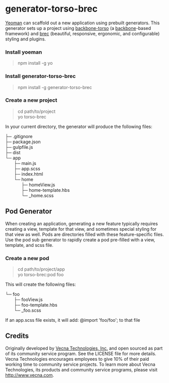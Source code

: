 # generator-torso-brec


[Yeoman](http://yeoman.io/ "yoeman's website") can scaffold out a new application using prebuilt generators. This generator sets up a project using [backbone-torso](https://github.com/vecnatechnologies/backbone-torso) (a [backbone](http://backbonejs.org)-based framework) and [brec](https://github.com/vecnatechnologies/brec-base) (beautiful, responsive, ergonomic, and configurable) styling and plugins.

### Install yoeman
> npm install -g yo

### Install generator-torso-brec
> npm install -g generator-torso-brec

### Create a new project
> cd path/to/project  
> yo torso-brec

In your current directory, the generator will produce the following files:

  ├─ .gitignore  
  ├─ package.json  
  ├─ gulpfile.js  
  ├─ dist  
  └─ app  
&nbsp;&nbsp;&nbsp;&nbsp;&nbsp;&nbsp;     ├─ main.js  
&nbsp;&nbsp;&nbsp;&nbsp;&nbsp;&nbsp;     ├─ app.scss  
&nbsp;&nbsp;&nbsp;&nbsp;&nbsp;&nbsp;     ├─ index.html  
&nbsp;&nbsp;&nbsp;&nbsp;&nbsp;&nbsp;     └─ home  
&nbsp;&nbsp;&nbsp;&nbsp;&nbsp;&nbsp;&nbsp;&nbsp;&nbsp;&nbsp;&nbsp;&nbsp;        ├─ homeView.js  
&nbsp;&nbsp;&nbsp;&nbsp;&nbsp;&nbsp;&nbsp;&nbsp;&nbsp;&nbsp;&nbsp;&nbsp;        ├─ home-template.hbs  
&nbsp;&nbsp;&nbsp;&nbsp;&nbsp;&nbsp;&nbsp;&nbsp;&nbsp;&nbsp;&nbsp;&nbsp;        └─ _home.scss  

## Pod Generator

When creating an application, generating a new feature typically requires creating a view, template for that view, and sometimes special styling for that view as well. Pods are directories filled with these feature-specific files. Use the pod sub generator to rapidly create a pod pre-filled with a view, template, and scss file.  

### Create a new pod
> cd path/to/project/app  
> yo torso-brec:pod foo  

This will create the following files:  

└─ foo  
&nbsp;&nbsp;&nbsp;&nbsp;&nbsp;&nbsp;     ├─ fooView.js  
&nbsp;&nbsp;&nbsp;&nbsp;&nbsp;&nbsp;     ├─ foo-template.hbs  
&nbsp;&nbsp;&nbsp;&nbsp;&nbsp;&nbsp;     └─ _foo.scss  

If an app.scss file exists, it will add: @import 'foo/foo'; to that file

## Credits
Originally developed by [Vecna Technologies, Inc.](http://www.vecna.com/) and open sourced as part of its community service program. See the LICENSE file for more details.
Vecna Technologies encourages employees to give 10% of their paid working time to community service projects.
To learn more about Vecna Technologies, its products and community service programs, please visit http://www.vecna.com.
